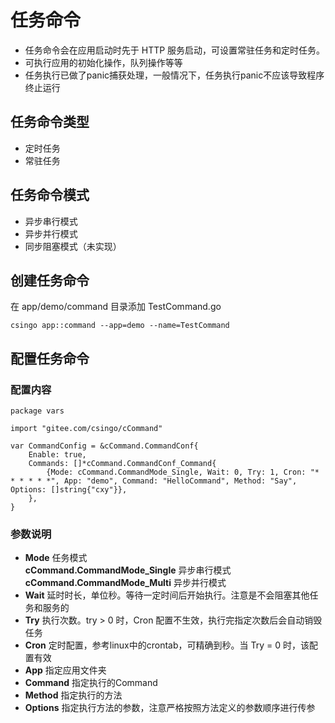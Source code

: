 # 任务命令

- 任务命令会在应用启动时先于 HTTP 服务启动，可设置常驻任务和定时任务。
- 可执行应用的初始化操作，队列操作等等
- 任务执行已做了panic捕获处理，一般情况下，任务执行panic不应该导致程序终止运行

## 任务命令类型

- 定时任务
- 常驻任务

## 任务命令模式

- 异步串行模式
- 异步并行模式
- 同步阻塞模式（未实现）

## 创建任务命令

在 app/demo/command 目录添加 TestCommand.go

```
csingo app::command --app=demo --name=TestCommand
```

## 配置任务命令

### 配置内容

```golang
package vars

import "gitee.com/csingo/cCommand"

var CommandConfig = &cCommand.CommandConf{
	Enable: true,
	Commands: []*cCommand.CommandConf_Command{
		{Mode: cCommand.CommandMode_Single, Wait: 0, Try: 1, Cron: "* * * * * *", App: "demo", Command: "HelloCommand", Method: "Say", Options: []string{"cxy"}},
	},
}

```

### 参数说明

- **Mode** 任务模式  
  **cCommand.CommandMode_Single** 异步串行模式  
  **cCommand.CommandMode_Multi** 异步并行模式
- **Wait** 延时时长，单位秒。等待一定时间后开始执行。注意是不会阻塞其他任务和服务的
- **Try** 执行次数。try > 0 时，Cron 配置不生效，执行完指定次数后会自动销毁任务
- **Cron** 定时配置，参考linux中的crontab，可精确到秒。当 Try = 0 时，该配置有效
- **App** 指定应用文件夹
- **Command** 指定执行的Command
- **Method** 指定执行的方法
- **Options** 指定执行方法的参数，注意严格按照方法定义的参数顺序进行传参
